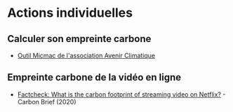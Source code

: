 # Actions individuelles

## Calculer son empreinte carbone

- [Outil Micmac de l'association Avenir Climatique](http://avenirclimatique.org/micmac/index.php)

## Empreinte carbone de la vidéo en ligne

- [Factcheck: What is the carbon footprint of streaming video on Netflix?](https://www.carbonbrief.org/factcheck-what-is-the-carbon-footprint-of-streaming-video-on-netflix) - Carbon Brief (2020)
